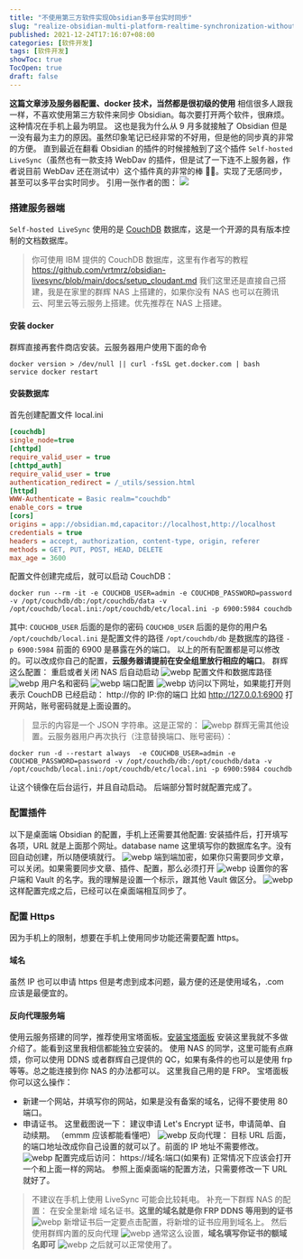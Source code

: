 ```yaml
---
title: "不使用第三方软件实现Obsidian多平台实时同步"
slug: "realize-obsidian-multi-platform-realtime-synchronization-without-thirdparty-software"
published: 2021-12-24T17:16:07+08:00
categories: [软件开发]
tags: [软件开发]
showToc: true
TocOpen: true
draft: false
---
```

**这篇文章涉及服务器配置、docker 技术，当然都是很初级的使用**
相信很多人跟我一样，不喜欢使用第三方软件来同步 Obsidian。每次要打开两个软件，很麻烦。这种情况在手机上最为明显。
这也是我为什么从 9 月多就接触了 Obsidian 但是一没有最为主力的原因。虽然印象笔记已经非常的不好用，但是他的同步真的非常的方便。
直到最近在翻看 Obsidian 的插件的时候接触到了这个插件 `Self-hosted LiveSync`（虽然也有一款支持 WebDav 的插件，但是试了一下连不上服务器，作者说目前 WebDav 还在测试中）这个插件真的非常的棒 👍🏻。实现了无感同步，甚至可以多平台实时同步。
引用一张作者的图：
![](https://user-images.githubusercontent.com/45774780/137355323-f57a8b09-abf2-4501-836c-8cb7d2ff24a3.gif)
### 搭建服务器端
`Self-hosted LiveSync` 使用的是 [CouchDB](https://zh.wikipedia.org/wiki/CouchDB) 数据库，这是一个开源的具有版本控制的文档数据库。
> 你可使用 IBM 提供的 CouchDB 数据库，这里有作者写的教程  https://github.com/vrtmrz/obsidian-livesync/blob/main/docs/setup_cloudant.md
我们这里还是直接自己搭建，我是在家里的群辉 NAS 上搭建的，如果你没有 NAS 也可以在腾讯云、阿里云等云服务上搭建。优先推荐在 NAS 上搭建。
#### 安装 docker
群辉直接再套件商店安装。云服务器用户使用下面的命令
```shell
docker version > /dev/null || curl -fsSL get.docker.com | bash
service docker restart
```
#### 安装数据库
首先创建配置文件
local.ini
```ini
[couchdb]
single_node=true
[chttpd]
require_valid_user = true
[chttpd_auth]
require_valid_user = true
authentication_redirect = /_utils/session.html
[httpd]
WWW-Authenticate = Basic realm="couchdb"
enable_cors = true
[cors]
origins = app://obsidian.md,capacitor://localhost,http://localhost
credentials = true
headers = accept, authorization, content-type, origin, referer
methods = GET, PUT, POST, HEAD, DELETE
max_age = 3600
```
配置文件创建完成后，就可以启动 CouchDB：
````shell
docker run --rm -it -e COUCHDB_USER=admin -e COUCHDB_PASSWORD=password -v /opt/couchdb/db:/opt/couchdb/data -v /opt/couchdb/local.ini:/opt/couchdb/etc/local.ini -p 6900:5984 couchdb
````
其中:
`COUCHDB_USER` 后面的是你的密码
`COUCHDB_USER` 后面的是你的用户名
`/opt/couchdb/local.ini` 是配置文件的路径
`/opt/couchdb/db` 是数据库的路径
`-p 6900:5984` 前面的 6900 是暴露在外的端口。
以上的所有配置都是可以修改的。可以改成你自己的配置，**云服务器请提前在安全组里放行相应的端口**。
群辉这么配置：
重启或者关闭 NAS 后自动启动
![webp](https://raw.githubusercontent.com/appdev/gallery/refs/heads/main/img/blog/blog/1646726865634.webp)
配置文件和数据库路径
![webp](https://raw.githubusercontent.com/appdev/gallery/refs/heads/main/img/blog/blog/1646726865939.webp)
用户名和密码
![webp](https://raw.githubusercontent.com/appdev/gallery/refs/heads/main/img/blog/blog/1646726866365.webp)
端口配置
![webp](https://raw.githubusercontent.com/appdev/gallery/refs/heads/main/img/blog/blog/1646726866767.webp)
访问以下网址，如果能打开则表示 CouchDB 已经启动：
http://你的 IP:你的端口
比如 http://127.0.0.1:6900 打开网站，账号密码就是上面设置的。
> 显示的内容是一个 JSON 字符串。这是正常的：
![webp](https://raw.githubusercontent.com/appdev/gallery/refs/heads/main/img/blog/blog/1646726867185.webp)
群辉无需其他设置。云服务器用户再次执行（注意替换端口、账号密码）：
```shell
docker run -d --restart always  -e COUCHDB_USER=admin -e COUCHDB_PASSWORD=password -v /opt/couchdb/db:/opt/couchdb/data -v /opt/couchdb/local.ini:/opt/couchdb/etc/local.ini -p 6900:5984 couchdb
```
让这个镜像在后台运行，并且自动启动。
后端部分暂时就配置完成了。
### 配置插件
以下是桌面端 Obsidian 的配置，手机上还需要其他配置:
安装插件后，打开填写各项，URL 就是上面那个网址。database name 这里填写你的数据库名字。没有回自动创建，所以随便填就行。
![webp](https://raw.githubusercontent.com/appdev/gallery/refs/heads/main/img/blog/blog/1646726867519.webp)
端到端加密，如果你只需要同步文章，可以关闭。如果需要同步文章、插件、配置，那么必须打开
![webp](https://raw.githubusercontent.com/appdev/gallery/refs/heads/main/img/blog/blog/1646726867894.webp)
设置你的客户端和 Vault 的名字。我的理解是设置一个标示，跟其他 Vault 做区分。
![webp](https://raw.githubusercontent.com/appdev/gallery/refs/heads/main/img/blog/blog/1646726867519.webp)
这样配置完成之后，已经可以在桌面端相互同步了。
### 配置 Https
因为手机上的限制，想要在手机上使用同步功能还需要配置 https。
#### 域名
虽然 IP 也可以申请 https 但是考虑到成本问题，最方便的还是使用域名，.com 应该是最便宜的。
#### 反向代理服务端
使用云服务搭建的同学，推荐使用宝塔面板。[安装宝塔面板](https://www.bt.cn/bbs/thread-19376-1-1.html)
安装这里我就不多做介绍了。能看到这里我相信都能独立安装的。
使用 NAS 的同学，这里可能有点麻烦，你可以使用 DDNS 或者群辉自己提供的 QC，如果有条件的也可以是使用 frp 等等。总之能连接到你 NAS 的办法都可以。
这里我自己用的是 FRP。
宝塔面板你可以这么操作：
- 新建一个网站，并填写你的网站，如果是没有备案的域名，记得不要使用 80 端口。
- 申请证书。
这里截图说一下：
建议申请 Let's Encrypt 证书，申请简单、自动续期。
（emmm 应该都能看懂吧）
![webp](https://raw.githubusercontent.com/appdev/gallery/refs/heads/main/img/blog/blog/1646726868927.webp)
反向代理：
目标 URL 后面，的端口地址改成你自己设置的就可以了。前面的 IP 地址不需要修改。
![webp](https://raw.githubusercontent.com/appdev/gallery/refs/heads/main/img/blog/blog/1646726869547.webp)
配置完成后访问：
https://域名:端口(如果有)  正常情况下应该会打开一个和上面一样的网站。
参照上面桌面端的配置方法，只需要修改一下 URL 就好了。
> 不建议在手机上使用 LiveSync 可能会比较耗电。
补充一下群辉 NAS 的配置：
在安全里新增 域名证书。**这里的域名就是你 FRP DDNS 等用到的证书**
![webp](https://raw.githubusercontent.com/appdev/gallery/refs/heads/main/img/blog/blog/1646726870142.webp)
新增证书后一定要点击配置，将新增的证书应用到域名上。
然后使用群辉内置的反向代理
![webp](https://raw.githubusercontent.com/appdev/gallery/refs/heads/main/img/blog/blog/1646726870474.webp)
通常这么设置，**域名填写你证书的额域名即可**
![webp](https://raw.githubusercontent.com/appdev/gallery/refs/heads/main/img/blog/blog/1646726870859.webp)
之后就可以正常使用了。
